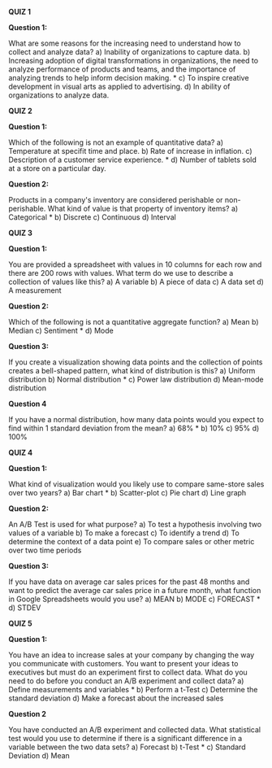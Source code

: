 **QUIZ 1**

**Question 1:**

What are some reasons for the increasing need to understand how to collect and analyze data?
a) Inability of organizations to capture data.
b) Increasing adoption of digital transformations in organizations, the need to analyze performance of products and teams, and the importance of analyzing trends to help inform decision making. *
c) To inspire creative development in visual arts as applied to advertising.
d) In ability of organizations to analyze data.

**QUIZ 2**

**Question 1:**

Which of the following is not an example of quantitative data?
a) Temperature at specifit time and place.
b) Rate of increase in inflation.
c) Description of a customer service experience. *
d) Number of tablets sold at a store on a particular day.

**Question 2:**

Products in a company's inventory are considered perishable or non-perishable. What kind of value is that property of inventory items?
a) Categorical *
b) Discrete
c) Continuous
d) Interval

**QUIZ 3**

**Question 1:**

You are provided a spreadsheet with values in 10 columns for each row and there are 200 rows with values. What term do we use to describe a collection of values like this?
a) A variable
b) A piece of data
c) A data set
d) A measurement

**Question 2:**

Which of the following is not a quantitative aggregate function?
a) Mean
b) Median
c) Sentiment *
d) Mode

**Question 3:**

If you create a visualization showing data points and the collection of points creates a bell-shaped pattern, what kind of distribution is this?
a) Uniform distribution
b) Normal distribution *
c) Power law distribution
d) Mean-mode distribution

**Question 4**

If you have a normal distribution, how many data points would you expect to find within 1 standard deviation from the mean?
a) 68% *
b) 10%
c) 95%
d) 100%

**QUIZ 4**

**Question 1:**

What kind of visualization would you likely use to compare same-store sales over two years?
a) Bar chart *
b) Scatter-plot
c) Pie chart
d) Line graph

**Question 2:**

An A/B Test is used for what purpose?
a) To test a hypothesis involving two values of a variable
b) To make a forecast
c) To identify a trend
d) To determine the context of a data point
e) To compare sales or other metric over two time periods

**Question 3:**

If you have data on average car sales prices for the past 48 months and want to predict the average car sales price in a future month, what function in Google Spreadsheets would you use?
a) MEAN
b) MODE
c) FORECAST *
d) STDEV

**QUIZ 5**

**Question 1:**

You have an idea to increase sales at your company by changing the way you communicate with customers. You want to present your ideas to executives but must do an experiment first to collect data. What do you need to do before you conduct an A/B experiment and collect data?
a) Define measurements and variables *
b) Perform a t-Test
c) Determine the standard deviation
d) Make a forecast about the increased sales

**Question 2**

You have conducted an A/B experiment and collected data. What statistical test would you use to determine if there is a significant difference in a variable between the two data sets?
a) Forecast
b) t-Test *
c) Standard Deviation
d) Mean
